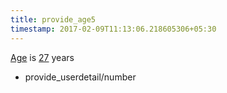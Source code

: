 ```yaml
---
title: provide_age5
timestamp: 2017-02-09T11:13:06.218605306+05:30
---
```


[Age](type) is [27](number/number) years
* provide_userdetail/number
